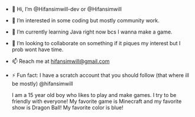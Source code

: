 - 👋 Hi, I’m @Hifansimwill-dev or @Hifansimwill
- 👀 I’m interested in some coding but mostly community work.
- 🌱 I’m currently learning Java right now bcs I wanna make a game.
- 💞️ I’m looking to collaborate on something if it piques my interest but I prob wont have time.
- 📫 Reach me at hifansimwill@gmail.com
- ⚡ Fun fact: I have a scratch account that you should follow (that where ill be mostly) @hifansimwill


  I am a 15 year old boy who likes to play and make games. I try to be friendly with everyone!
My favorite game is Minecraft and my favorite show is Dragon Ball! My favorite color is blue!

<!---
Hifansimwill-dev/Hifansimwill-dev is a ✨ special ✨ repository because its `README.md` (this file) appears on your GitHub profile.
You can click the Preview link to take a look at your changes.
--->
